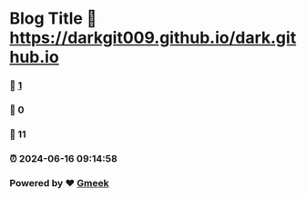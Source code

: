 # Blog Title :link: https://darkgit009.github.io/dark.github.io 
### :page_facing_up: [1](https://darkgit009.github.io/dark.github.io/tag.html) 
### :speech_balloon: 0 
### :hibiscus: 11 
### :alarm_clock: 2024-06-16 09:14:58 
### Powered by :heart: [Gmeek](https://github.com/Meekdai/Gmeek)
